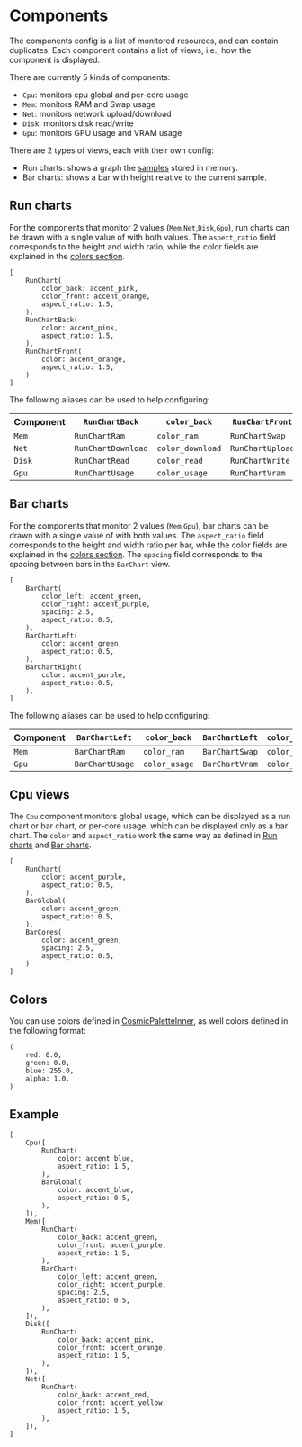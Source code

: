 # Components

The components config is a list of monitored resources, and can contain duplicates.
Each component contains a list of views, i.e., how the component is displayed.

There are currently 5 kinds of components:

- `Cpu`: monitors cpu global and per-core usage
- `Mem`: monitors RAM and Swap usage
- `Net`: monitors network upload/download
- `Disk`: monitors disk read/write
- `Gpu`: monitors GPU usage and VRAM usage

There are 2 types of views, each with their own config:

- Run charts: shows a graph the [samples](./Sampling.md) stored in memory.
- Bar charts: shows a bar with height relative to the current sample.

## Run charts

For the components that monitor 2 values (`Mem`,`Net`,`Disk`,`Gpu`), run charts can be drawn with a single value of with both values. 
The `aspect_ratio` field corresponds to the height and width ratio, while the color fields are explained in the [colors section](#colors).

```ron
[
    RunChart(
        color_back: accent_pink,
        color_front: accent_orange,
        aspect_ratio: 1.5,
    ),
    RunChartBack(
        color: accent_pink,
        aspect_ratio: 1.5,
    ),
    RunChartFront(
        color: accent_orange,
        aspect_ratio: 1.5,
    )
]
```

The following aliases can be used to help configuring:

| Component | `RunChartBack`     | `color_back`     | `RunChartFront`  | `color_front`  |
|-----------|--------------------|------------------|------------------|----------------|
| `Mem`     | `RunChartRam`      | `color_ram`      | `RunChartSwap`   | `color_swap`   |
| `Net`     | `RunChartDownload` | `color_download` | `RunChartUpload` | `color_upload` |
| `Disk`    | `RunChartRead`     | `color_read`     | `RunChartWrite`  | `color_write`  |
| `Gpu`     | `RunChartUsage`    | `color_usage`    | `RunChartVram`   | `color_vram`   |

## Bar charts

For the components that monitor 2 values (`Mem`,`Gpu`), bar charts can be drawn with a single value of with both values. 
The `aspect_ratio` field corresponds to the height and width ratio per bar, while the color fields are explained in the [colors section](#colors).
The `spacing` field corresponds to the spacing between bars in the `BarChart` view.

```ron
[
    BarChart(
        color_left: accent_green,
        color_right: accent_purple,
        spacing: 2.5,
        aspect_ratio: 0.5,
    ),
    BarChartLeft(
        color: accent_green,
        aspect_ratio: 0.5,
    ),
    BarChartRight(
        color: accent_purple,
        aspect_ratio: 0.5,
    ),
]
```

The following aliases can be used to help configuring:

| Component | `BarChartLeft`  | `color_back`  | `BarChartLeft` | `color_front` |
|-----------|-----------------|---------------|----------------|---------------|
| `Mem`     | `BarChartRam`   | `color_ram`   | `BarChartSwap` | `color_swap`  |
| `Gpu`     | `BarChartUsage` | `color_usage` | `BarChartVram` | `color_vram`  |

## Cpu views

The `Cpu` component monitors global usage, which can be displayed as a run chart or bar chart, or per-core usage, which can be displayed only as a bar chart.
The `color` and `aspect_ratio` work the same way as defined in [Run charts](#run-charts) and [Bar charts](#bar-charts).

```ron
[
    RunChart(
        color: accent_purple,
        aspect_ratio: 0.5,
    ),
    BarGlobal(
        color: accent_green,
        aspect_ratio: 0.5,
    ),
    BarCores(
        color: accent_green,
        spacing: 2.5,
        aspect_ratio: 0.5,
    )
]
```

## Colors

You can use colors defined in [CosmicPaletteInner](https://pop-os.github.io/libcosmic/cosmic/cosmic_theme/struct.CosmicPaletteInner.html), as well colors defined in the following format:

```ron
(
    red: 0.0,
    green: 0.0,
    blue: 255.0,
    alpha: 1.0,
)
```

## Example

```ron
[
    Cpu([
        RunChart(
            color: accent_blue,
            aspect_ratio: 1.5,
        ),
        BarGlobal(
            color: accent_blue,
            aspect_ratio: 0.5,
        ),
    ]),
    Mem([
        RunChart(
            color_back: accent_green,
            color_front: accent_purple,
            aspect_ratio: 1.5,
        ),
        BarChart(
            color_left: accent_green,
            color_right: accent_purple,
            spacing: 2.5,
            aspect_ratio: 0.5,
        ),
    ]),
    Disk([
        RunChart(
            color_back: accent_pink,
            color_front: accent_orange,
            aspect_ratio: 1.5,
        ),
    ]),
    Net([
        RunChart(
            color_back: accent_red,
            color_front: accent_yellow,
            aspect_ratio: 1.5,
        ),
    ]),
]
```